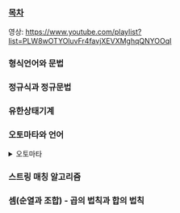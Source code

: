 ### [목차](./)


영상: https://www.youtube.com/playlist?list=PLW8wOTYOluvFr4favjXEVXMghqQNYOOqI

### 형식언어와 문법


### 정규식과 정규문법


### 유한상태기계


### 오토마타와 언어

<details>
<summary>오토마타</summary>

계산 능력이 있는 추상 기계와 그 기계를 이용해서 풀 수 있는 문제들을 연구하는 분야  
형식 언어를 정의하는 관점에서 컴파일러에서 구분 분석을 하면서 추상 구문 트리를 생성할 때  
계산 능력을 가진 추상 기계를 논하는 관점에서 계산 이론적으로 P-NP문제와도 연관성 있음
</details>


### 스트링 매칭 알고리즘


### 셈(순열과 조합) - 곱의 법칙과 합의 법칙

